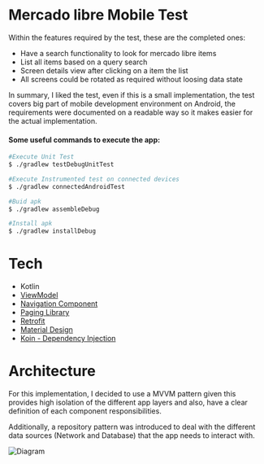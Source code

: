 # Mercado libre Mobile Test

Within the features required by the test, these are the completed ones:
- Have a search functionality to look for mercado libre items
- List all items based on a query search
- Screen details view after clicking on a item the list
- All screens could be rotated as required without loosing data state

In summary, I liked the test, even if this is a small implementation, the test covers big part of mobile development environment on Android, the requirements were documented on a readable way so it makes easier for the actual implementation.

#### Some useful commands to execute the app:

```bash
#Execute Unit Test
$ ./gradlew testDebugUnitTest
```
```bash
#Execute Instrumented test on connected devices
$ ./gradlew connectedAndroidTest
```
```bash
#Buid apk
$ ./gradlew assembleDebug
```
```bash
#Install apk
$ ./gradlew installDebug
```

# Tech

  - Kotlin
  - [ViewModel](https://developer.android.com/topic/libraries/architecture/viewmodel)
  - [Navigation Component](https://developer.android.com/guide/navigation)
  - [Paging Library](https://developer.android.com/topic/libraries/architecture/paging)
  - [Retrofit](https://square.github.io/retrofit/)
  - [Material Design](https://material.io)
  - [Koin - Dependency Injection](https://insert-koin.io/)

# Architecture
For this implementation, I decided to use a MVVM pattern given this provides high isolation of the different app layers and also, have a clear definition of each component responsibilities.

Additionally, a repository pattern was introduced to deal with the different data sources (Network and Database) that the app needs to interact with.

![Diagram](https://betabeers.com/static/uploads/blog/20190307_imagen_2.png)

